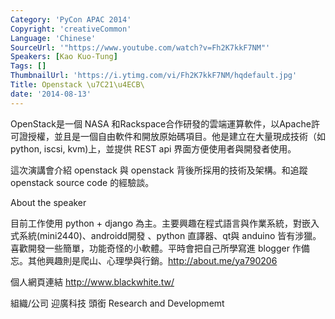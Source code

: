 ```yaml
---
Category: 'PyCon APAC 2014'
Copyright: 'creativeCommon'
Language: 'Chinese'
SourceUrl: '"https://www.youtube.com/watch?v=Fh2K7kkF7NM"'
Speakers: [Kao Kuo-Tung]
Tags: []
ThumbnailUrl: 'https://i.ytimg.com/vi/Fh2K7kkF7NM/hqdefault.jpg'
Title: Openstack \u7C21\u4ECB\
date: '2014-08-13'
---
```

OpenStack是一個 NASA 和Rackspace合作研發的雲端運算‎軟件，以Apache許可證授權，並且是一個自由軟件和開放原始碼項目。他是建立在大量現成技術（如 python, iscsi, kvm)上，並提供 REST api 界面方便使用者與開發者使用。

這次演講會介紹 openstack 與 openstack 背後所採用的技術及架構。和追蹤 openstack source code 的經驗談。
    


About the speaker

目前工作使用 python + django 為主。主要興趣在程式語言與作業系統，對嵌入式系統(mini2440)、androidd開發 、python 直譯器、qt與 anduino 皆有涉獵。喜歡開發一些簡單，功能奇怪的小軟體。平時會把自己所學寫進 blogger 作備忘。其他興趣則是爬山、心理學與行銷。http://about.me/ya790206

個人網頁連結
http://www.blackwhite.tw/

組織/公司
迎廣科技
頭銜
Research and Developmemt